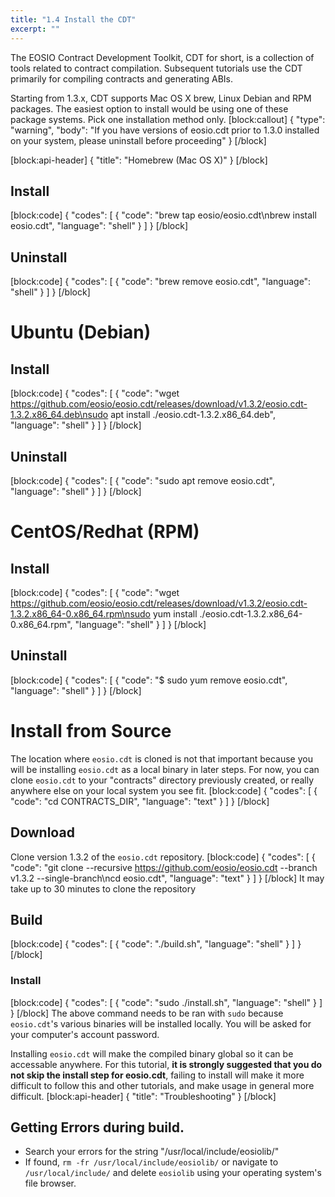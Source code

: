 ```yaml
---
title: "1.4 Install the CDT"
excerpt: ""
---
```

The EOSIO Contract Development Toolkit, CDT for short, is a collection of tools related to contract compilation. Subsequent tutorials use the CDT primarily for compiling contracts and generating ABIs.

Starting from 1.3.x, CDT supports Mac OS X brew, Linux Debian and RPM packages. The easiest option to install would be using one of these package systems. Pick one installation method only.
[block:callout]
{
  "type": "warning",
  "body": "If you have versions of eosio.cdt prior to 1.3.0 installed on your system, please uninstall before proceeding"
}
[/block]

[block:api-header]
{
  "title": "Homebrew (Mac OS X)"
}
[/block]
## Install
[block:code]
{
  "codes": [
    {
      "code": "brew tap eosio/eosio.cdt\nbrew install eosio.cdt",
      "language": "shell"
    }
  ]
}
[/block]
## Uninstall
[block:code]
{
  "codes": [
    {
      "code": "brew remove eosio.cdt",
      "language": "shell"
    }
  ]
}
[/block]
# Ubuntu (Debian) 

## Install
[block:code]
{
  "codes": [
    {
      "code": "wget https://github.com/eosio/eosio.cdt/releases/download/v1.3.2/eosio.cdt-1.3.2.x86_64.deb\nsudo apt install ./eosio.cdt-1.3.2.x86_64.deb",
      "language": "shell"
    }
  ]
}
[/block]
## Uninstall
[block:code]
{
  "codes": [
    {
      "code": "sudo apt remove eosio.cdt",
      "language": "shell"
    }
  ]
}
[/block]
# CentOS/Redhat (RPM) 
## Install
[block:code]
{
  "codes": [
    {
      "code": "wget https://github.com/eosio/eosio.cdt/releases/download/v1.3.2/eosio.cdt-1.3.2.x86_64-0.x86_64.rpm\nsudo yum install ./eosio.cdt-1.3.2.x86_64-0.x86_64.rpm",
      "language": "shell"
    }
  ]
}
[/block]
## Uninstall
[block:code]
{
  "codes": [
    {
      "code": "$ sudo yum remove eosio.cdt",
      "language": "shell"
    }
  ]
}
[/block]
# Install from Source

The location where `eosio.cdt` is cloned is not that important because you will be installing `eosio.cdt` as a local binary in later steps. For now, you can clone `eosio.cdt` to your "contracts" directory previously created, or really anywhere else on your local system you see fit. 
[block:code]
{
  "codes": [
    {
      "code": "cd CONTRACTS_DIR",
      "language": "text"
    }
  ]
}
[/block]
## Download
Clone version 1.3.2 of the `eosio.cdt` repository. 
[block:code]
{
  "codes": [
    {
      "code": "git clone --recursive https://github.com/eosio/eosio.cdt --branch v1.3.2 --single-branch\ncd eosio.cdt",
      "language": "text"
    }
  ]
}
[/block]
It may take up to 30 minutes to clone the repository

## Build
[block:code]
{
  "codes": [
    {
      "code": "./build.sh",
      "language": "shell"
    }
  ]
}
[/block]
### Install
[block:code]
{
  "codes": [
    {
      "code": "sudo ./install.sh",
      "language": "shell"
    }
  ]
}
[/block]
The above command needs to be ran with `sudo` because `eosio.cdt`'s various binaries will be installed locally. You will be asked for your computer's account password. 

Installing `eosio.cdt` will make the compiled binary global so it can be accessable anywhere. For this tutorial, **it is strongly suggested that you do not skip the install step for eosio.cdt**, failing to install will make it more difficult to follow this and other tutorials, and make usage in general more difficult.
[block:api-header]
{
  "title": "Troubleshooting"
}
[/block]
## Getting Errors during build.
- Search your errors for the string "/usr/local/include/eosiolib/"
- If found, `rm -fr /usr/local/include/eosiolib/` or navigate to `/usr/local/include/` and delete `eosiolib` using your operating system's file browser.